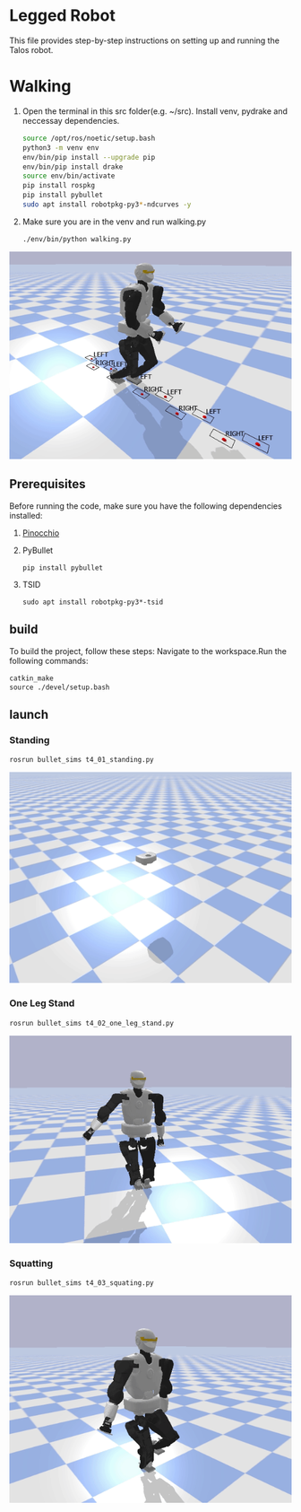 # Legged Robot

This file provides step-by-step instructions on setting up and running the Talos robot.

# Walking

1. Open the terminal in this src folder(e.g. ~/src). Install venv, pydrake and neccessay dependencies.

    ```bash
    source /opt/ros/noetic/setup.bash
    python3 -m venv env
    env/bin/pip install --upgrade pip
    env/bin/pip install drake
    source env/bin/activate
    pip install rospkg
    pip install pybullet
    sudo apt install robotpkg-py3*-ndcurves -y
    ```

2. Make sure you are in the venv and run walking.py
    ```bash
    ./env/bin/python walking.py
    ```
![](https://github.com/kcniii/leggedRobot/blob/main/GIF/walking.gif)

## Prerequisites

Before running the code, make sure you have the following dependencies installed:

1. [Pinocchio](https://stack-of-tasks.github.io/pinocchio/download.html)

2. PyBullet

   ```shell
   pip install pybullet
   ```

3. TSID
    ```shell
    sudo apt install robotpkg-py3*-tsid
    ```

## build
To build the project, follow these steps:
 Navigate to the workspace.Run the following commands:
```shell
catkin_make
source ./devel/setup.bash
```

## launch
### Standing


```bash
rosrun bullet_sims t4_01_standing.py
```
![](https://github.com/kcniii/leggedRobot/blob/main/GIF/stand.gif)

### One Leg Stand

```bash
rosrun bullet_sims t4_02_one_leg_stand.py
```
![](https://github.com/kcniii/leggedRobot/blob/main/GIF/one-leg.gif)
### Squatting

```bash
rosrun bullet_sims t4_03_squating.py
```
![](https://github.com/kcniii/leggedRobot/blob/main/GIF/squat.gif)